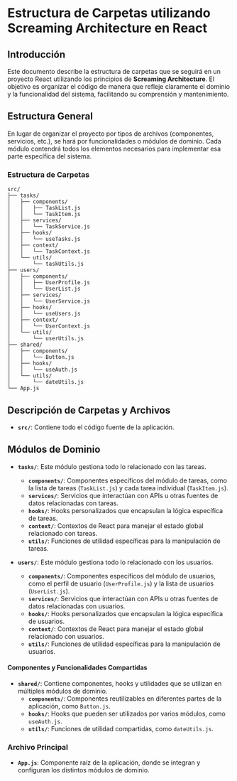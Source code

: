 # Estructura de Carpetas utilizando Screaming Architecture en React

## Introducción

Este documento describe la estructura de carpetas que se seguirá en un proyecto React utilizando los principios de **Screaming Architecture**. El objetivo es organizar el código de manera que refleje claramente el dominio y la funcionalidad del sistema, facilitando su comprensión y mantenimiento.

## Estructura General

En lugar de organizar el proyecto por tipos de archivos (componentes, servicios, etc.), se hará por funcionalidades o módulos de dominio. Cada módulo contendrá todos los elementos necesarios para implementar esa parte específica del sistema.

### Estructura de Carpetas

```plaintext
src/
├── tasks/
│   ├── components/
│   │   ├── TaskList.js
│   │   └── TaskItem.js
│   ├── services/
│   │   └── TaskService.js
│   ├── hooks/
│   │   └── useTasks.js
│   ├── context/
│   │   └── TaskContext.js
│   └── utils/
│       └── taskUtils.js
├── users/
│   ├── components/
│   │   ├── UserProfile.js
│   │   └── UserList.js
│   ├── services/
│   │   └── UserService.js
│   ├── hooks/
│   │   └── useUsers.js
│   ├── context/
│   │   └── UserContext.js
│   └── utils/
│       └── userUtils.js
├── shared/
│   ├── components/
│   │   └── Button.js
│   ├── hooks/
│   │   └── useAuth.js
│   └── utils/
│       └── dateUtils.js
└── App.js
```

## Descripción de Carpetas y Archivos

- **`src/`**: Contiene todo el código fuente de la aplicación.

## Módulos de Dominio

- **`tasks/`**: Este módulo gestiona todo lo relacionado con las tareas.
  - **`components/`**: Componentes específicos del módulo de tareas, como la lista de tareas (`TaskList.js`) y cada tarea individual (`TaskItem.js`).
  - **`services/`**: Servicios que interactúan con APIs u otras fuentes de datos relacionadas con tareas.
  - **`hooks/`**: Hooks personalizados que encapsulan la lógica específica de tareas.
  - **`context/`**: Contextos de React para manejar el estado global relacionado con tareas.
  - **`utils/`**: Funciones de utilidad específicas para la manipulación de tareas.

- **`users/`**: Este módulo gestiona todo lo relacionado con los usuarios.
  - **`components/`**: Componentes específicos del módulo de usuarios, como el perfil de usuario (`UserProfile.js`) y la lista de usuarios (`UserList.js`).
  - **`services/`**: Servicios que interactúan con APIs u otras fuentes de datos relacionadas con usuarios.
  - **`hooks/`**: Hooks personalizados que encapsulan la lógica específica de usuarios.
  - **`context/`**: Contextos de React para manejar el estado global relacionado con usuarios.
  - **`utils/`**: Funciones de utilidad específicas para la manipulación de usuarios.

#### Componentes y Funcionalidades Compartidas

- **`shared/`**: Contiene componentes, hooks y utilidades que se utilizan en múltiples módulos de dominio.
  - **`components/`**: Componentes reutilizables en diferentes partes de la aplicación, como `Button.js`.
  - **`hooks/`**: Hooks que pueden ser utilizados por varios módulos, como `useAuth.js`.
  - **`utils/`**: Funciones de utilidad compartidas, como `dateUtils.js`.

### Archivo Principal

- **`App.js`**: Componente raíz de la aplicación, donde se integran y configuran los distintos módulos de dominio.
